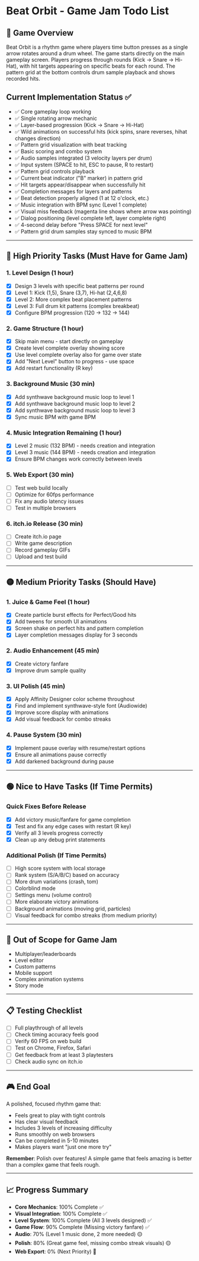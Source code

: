 # Beat Orbit - Game Jam Todo List

## 🎯 Game Overview
Beat Orbit is a rhythm game where players time button presses as a single arrow rotates around a drum wheel. The game starts directly on the main gameplay screen. Players progress through rounds (Kick → Snare → Hi-Hat), with hit targets appearing on specific beats for each round. The pattern grid at the bottom controls drum sample playback and shows recorded hits.

## Current Implementation Status ✅
- ✅ Core gameplay loop working
- ✅ Single rotating arrow mechanic
- ✅ Layer-based progression (Kick → Snare → Hi-Hat)
- ✅ Wild animations on successful hits (kick spins, snare reverses, hihat changes direction)
- ✅ Pattern grid visualization with beat tracking
- ✅ Basic scoring and combo system
- ✅ Audio samples integrated (3 velocity layers per drum)
- ✅ Input system (SPACE to hit, ESC to pause, R to restart)
- ✅ Pattern grid controls playback
- ✅ Current beat indicator ("B" marker) in pattern grid
- ✅ Hit targets appear/disappear when successfully hit
- ✅ Completion messages for layers and patterns
- ✅ Beat detection properly aligned (1 at 12 o'clock, etc.)
- ✅ Music integration with BPM sync (Level 1 complete)
- ✅ Visual miss feedback (magenta line shows where arrow was pointing)
- ✅ Dialog positioning (level complete left, layer complete right)
- ✅ 4-second delay before "Press SPACE for next level"
- ✅ Pattern grid drum samples stay synced to music BPM

---

## 🔴 High Priority Tasks (Must Have for Game Jam)


### 1. Level Design (1 hour)
- [X] Design 3 levels with specific beat patterns per round
- [X] Level 1: Kick (1,5), Snare (3,7), Hi-hat (2,4,6,8)
- [X] Level 2: More complex beat placement patterns
- [X] Level 3: Full drum kit patterns (complex breakbeat)
- [X] Configure BPM progression (120 → 132 → 144)

### 2. Game Structure (1 hour) 
- [X] Skip main menu - start directly on gameplay
- [X] Create level complete overlay showing score
- [X] Use level complete overlay also for game over state
- [X] Add "Next Level" button to progress - use space
- [X] Add restart functionality (R key)

### 3. Background Music (30 min)
- [X] Add synthwave background music loop to level 1
- [X] Add synthwave background music loop to level 2
- [X] Add synthwave background music loop to level 3
- [X] Sync music BPM with game BPM

### 4. Music Integration Remaining (1 hour)
- [X] Level 2 music (132 BPM) - needs creation and integration
- [X] Level 3 music (144 BPM) - needs creation and integration
- [X] Ensure BPM changes work correctly between levels

### 5. Web Export (30 min)
- [ ] Test web build locally
- [ ] Optimize for 60fps performance
- [ ] Fix any audio latency issues
- [ ] Test in multiple browsers

### 6. itch.io Release (30 min)
- [ ] Create itch.io page
- [ ] Write game description
- [ ] Record gameplay GIFs
- [ ] Upload and test build

---

## 🟡 Medium Priority Tasks (Should Have)

### 1. Juice & Game Feel (1 hour)
- [X] Create particle burst effects for Perfect/Good hits
- [X] Add tweens for smooth UI animations
- [X] Screen shake on perfect hits and pattern completion
- [X] Layer completion messages display for 3 seconds

### 2. Audio Enhancement (45 min)
- [X] Create victory fanfare
- [X] Improve drum sample quality

### 3. UI Polish (45 min)
- [X] Apply Affinity Designer color scheme throughout
- [X] Find and implement synthwave-style font (Audiowide)
- [X] Improve score display with animations
- [X] Add visual feedback for combo streaks

### 4. Pause System (30 min)
- [X] Implement pause overlay with resume/restart options
- [X] Ensure all animations pause correctly
- [X] Add darkened background during pause

---

## 🟢 Nice to Have Tasks (If Time Permits)

### Quick Fixes Before Release
- [X] Add victory music/fanfare for game completion
- [X] Test and fix any edge cases with restart (R key)
- [X] Verify all 3 levels progress correctly
- [X] Clean up any debug print statements

### Additional Polish (If Time Permits)
- [ ] High score system with local storage
- [ ] Rank system (S/A/B/C) based on accuracy
- [ ] More drum variations (crash, tom)
- [ ] Colorblind mode
- [ ] Settings menu (volume control)
- [ ] More elaborate victory animations
- [ ] Background animations (moving grid, particles)
- [ ] Visual feedback for combo streaks (from medium priority)

---

## 🚫 Out of Scope for Game Jam
- Multiplayer/leaderboards
- Level editor
- Custom patterns
- Mobile support
- Complex animation systems
- Story mode

---

## 📋 Testing Checklist
- [ ] Full playthrough of all levels
- [ ] Check timing accuracy feels good
- [ ] Verify 60 FPS on web build
- [ ] Test on Chrome, Firefox, Safari
- [ ] Get feedback from at least 3 playtesters
- [ ] Check audio sync on itch.io

---

## 🎮 End Goal
A polished, focused rhythm game that:
- Feels great to play with tight controls
- Has clear visual feedback
- Includes 3 levels of increasing difficulty
- Runs smoothly on web browsers
- Can be completed in 5-10 minutes
- Makes players want "just one more try"

**Remember**: Polish over features! A simple game that feels amazing is better than a complex game that feels rough.

---

## 📈 Progress Summary
- **Core Mechanics**: 100% Complete ✅
- **Visual Integration**: 100% Complete ✅
- **Level System**: 100% Complete (All 3 levels designed) ✅
- **Game Flow**: 90% Complete (Missing victory fanfare) ✅
- **Audio**: 70% (Level 1 music done, 2 more needed) 🟡
- **Polish**: 80% (Great game feel, missing combo streak visuals) 🟡
- **Web Export**: 0% (Next Priority) 🔴